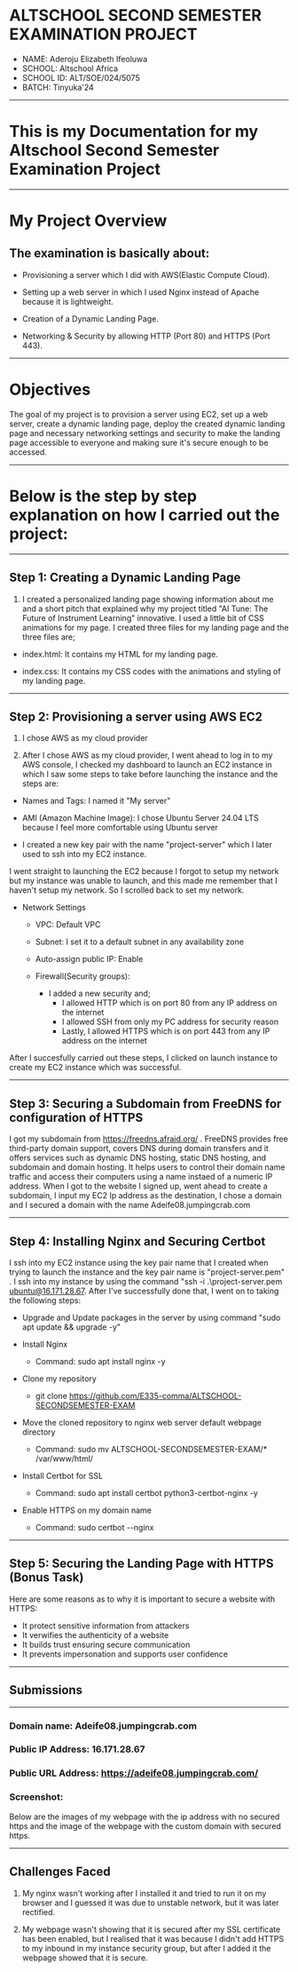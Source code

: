 # ALTSCHOOL SECOND SEMESTER EXAMINATION PROJECT

- NAME: Aderoju Elizabeth Ifeoluwa
- SCHOOL: Altschool Africa
- SCHOOL ID: ALT/SOE/024/5075
- BATCH: Tinyuka'24

---

# This is my Documentation for my Altschool Second Semester Examination Project

---

# My Project Overview

## The examination is basically about:
- Provisioning a server which I did with AWS(Elastic Compute Cloud).

- Setting up a web server in which I used Nginx instead of Apache because it is lightweight.

- Creation of a Dynamic Landing Page. 

- Networking & Security by allowing HTTP (Port 80) and HTTPS (Port 443).

---

# Objectives

The goal of my project is to provision a server using EC2, set up a web server, create a dynamic landing page, deploy the created dynamic landing page and necessary networking settings and security to make the landing page accessible to everyone and making sure it's secure enough to be accessed.

---

# Below is the step by step explanation on how I carried out the project:

---

## Step 1: Creating a Dynamic Landing Page

1. I created a personalized landing page showing information about me and a short pitch that explained why my project titled "AI Tune: The Future of Instrument Learning" innovative. I used a little bit of CSS animations for my page.
I created three files for my landing page and the three files are;


- index.html: It contains my HTML for my landing page.

- index.css: It contains my CSS codes with the animations and styling of my landing page.

---

## Step 2: Provisioning a server using AWS EC2

1. I chose AWS as my cloud provider

2. After I chose AWS as my cloud provider, I went ahead to log in to my AWS console, I checked my dashboard to launch an EC2 instance in which I saw some steps to take before launching the instance and the steps are:

- Names and Tags: I named it "My server"

- AMI (Amazon Machine Image): I chose Ubuntu Server 24.04 LTS because I feel more comfortable using Ubuntu server

- I created a new key pair with the name "project-server" which I later used to ssh into my EC2 instance.

I went straight to launching the EC2 because I forgot to setup my network but my instance was unable to launch, and this made me remember that I haven't setup my network. So I scrolled back to set my network.

- Network Settings

    - VPC: Default VPC

    - Subnet: I set it to a default subnet in any availability zone

    - Auto-assign public IP: Enable

    - Firewall(Security groups): 
        - I added a new security and;
            - I allowed HTTP which is on port 80 from any  IP address on the internet
            - I allowed SSH from only my PC address for security reason
            - Lastly, I allowed HTTPS which is on port 443 from any IP address on the internet

After I succesfully carried out these steps, I clicked on launch instance to create my EC2 instance which was successful.

---

## Step 3: Securing a Subdomain from FreeDNS for configuration of HTTPS

I got my subdomain from https://freedns.afraid.org/ . FreeDNS provides free third-party domain support, covers DNS during domain transfers and it offers services such as dynamic DNS hosting, static DNS hosting, and subdomain and domain hosting. It helps users to control their domain name traffic and  access their computers using a name instaed of a numeric IP address. When I got to the website I signed up, went ahead to create a subdomain, I input my EC2 Ip address as the destination, I chose a domain and I secured a domain with the name Adeife08.jumpingcrab.com

---

## Step 4: Installing Nginx and Securing Certbot 

I ssh into my EC2 instance using the key pair name that I created when trying to launch the instance and the key pair name is "project-server.pem" . I ssh into my instance by using the command "ssh -i .\project-server.pem ubuntu@16.171.28.67.
After I've successfully done that, I went on to taking the following steps:
    
- Upgrade and Update packages in the server by using command "sudo apt update && upgrade -y"

- Install Nginx
    - Command: sudo apt install nginx -y

- Clone my repository
    - git clone https://github.com/E335-comma/ALTSCHOOL-SECONDSEMESTER-EXAM


- Move the cloned repository to nginx web server default webpage directory
    - Command: sudo mv ALTSCHOOL-SECONDSEMESTER-EXAM/* /var/www/html/

- Install Certbot for SSL
    - Command: sudo apt install certbot python3-certbot-nginx -y

- Enable HTTPS on my domain name
    - Command: sudo certbot --nginx

---

## Step 5: Securing the Landing Page with HTTPS (Bonus Task)

Here are some reasons as to why it is important to secure a website with HTTPS:

- It protect sensitive information from attackers
- It verwifies the authenticity of a website
- It builds trust ensuring secure communication
- It prevents impersonation and supports user confidence

---

## Submissions

---

### Domain name: Adeife08.jumpingcrab.com

### Public IP Address: 16.171.28.67

### Public URL Address: https://adeife08.jumpingcrab.com/

### Screenshot:
Below are the images of my webpage with the ip address with no secured https and the image of the webpage with the custom domain with secured https.

---

## Challenges Faced

1. My nginx wasn't working after I installed it and tried to run it on my browser and I guessed it was due to unstable network, but it was later rectified.

2. My webpage wasn't showing that it is secured after my SSL certificate has been enabled, but I realised that it was because I didn't add HTTPS to my inbound in my instance security group, but after I added it the webpage showed that it is secure.  








